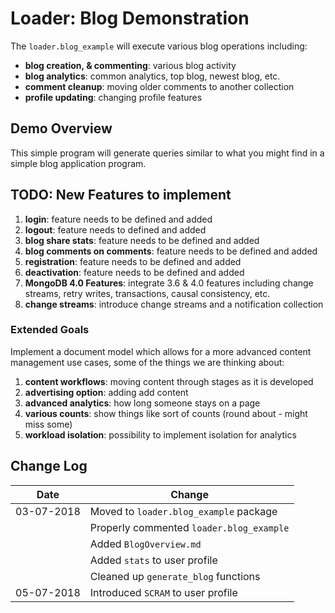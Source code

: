 # Loader: Blog Demonstration

The `loader.blog_example`  will execute various blog operations including:
- **blog creation, & commenting**: various blog activity
- **blog analytics**: common analytics, top blog, newest blog, etc.
- **comment cleanup**: moving older comments to another collection
- **profile updating**: changing profile features

## Demo Overview
This simple program will generate queries similar to what you might find
in a simple blog application program.

## TODO: New Features to implement
1. **login**: feature needs to be defined and added
2. **logout**: feature needs to defined and added
3. **blog share stats**: feature needs to be defined and added
4. **blog comments on comments**: feature needs to be defined and added
5. **registration**: feature needs to be defined and added
6. **deactivation**: feature needs to be defined and added
7. **MongoDB 4.0 Features**: integrate 3.6 & 4.0 features including change
streams, retry writes, transactions, causal consistency, etc.
8. **change streams**: introduce change streams and a notification collection

### Extended Goals
Implement a document model which allows for a more advanced content management
use cases, some of the things we are thinking about:
1. **content workflows**: moving content through stages as it is developed
2. **advertising option**: adding add content
3. **advanced analytics**: how long someone stays on a page
4. **various counts**: show things like sort of counts (round about - might miss some)
5. **workload isolation**: possibility to implement isolation for analytics

## Change Log

| Date       | Change                                   |
| ---------- | ---------------------------------------- |
| 03-07-2018 | Moved to `loader.blog_example` package   |
|            | Properly commented `loader.blog_example` |
|            | Added `BlogOverview.md`                  |
|            | Added `stats` to user profile            |
|            | Cleaned up `generate_blog` functions     |
| 05-07-2018 | Introduced `SCRAM` to user profile       |


